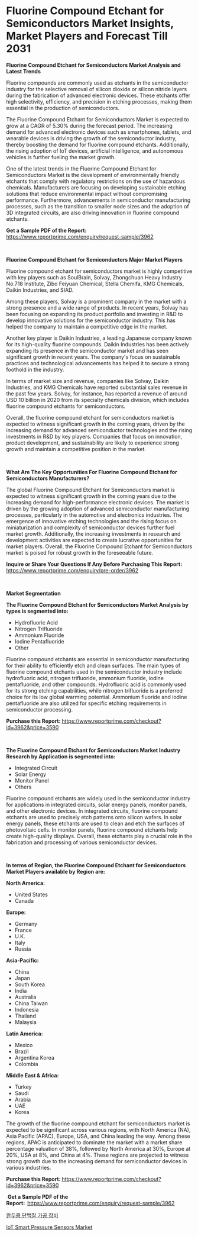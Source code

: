 <p><h1>Fluorine Compound Etchant for Semiconductors Market Insights, Market Players and Forecast Till 2031</h1></p><p><strong>Fluorine Compound Etchant for Semiconductors Market Analysis and Latest Trends</strong></p>
<p><p>Fluorine compounds are commonly used as etchants in the semiconductor industry for the selective removal of silicon dioxide or silicon nitride layers during the fabrication of advanced electronic devices. These etchants offer high selectivity, efficiency, and precision in etching processes, making them essential in the production of semiconductors.</p><p>The Fluorine Compound Etchant for Semiconductors Market is expected to grow at a CAGR of 5.30% during the forecast period. The increasing demand for advanced electronic devices such as smartphones, tablets, and wearable devices is driving the growth of the semiconductor industry, thereby boosting the demand for fluorine compound etchants. Additionally, the rising adoption of IoT devices, artificial intelligence, and autonomous vehicles is further fueling the market growth.</p><p>One of the latest trends in the Fluorine Compound Etchant for Semiconductors Market is the development of environmentally friendly etchants that comply with regulatory restrictions on the use of hazardous chemicals. Manufacturers are focusing on developing sustainable etching solutions that reduce environmental impact without compromising performance. Furthermore, advancements in semiconductor manufacturing processes, such as the transition to smaller node sizes and the adoption of 3D integrated circuits, are also driving innovation in fluorine compound etchants.</p></p>
<p><strong>Get a Sample PDF of the Report:&nbsp;</strong> <a href="https://www.reportprime.com/enquiry/request-sample/3962">https://www.reportprime.com/enquiry/request-sample/3962</a></p>
<p>&nbsp;</p>
<p><strong>Fluorine Compound Etchant for Semiconductors Major Market Players</strong></p>
<p><p>Fluorine compound etchant for semiconductors market is highly competitive with key players such as SoulBrain, Solvay, Zhongchuan Heavy Industry No.718 Institute, Zibo Feiyuan Chemical, Stella Chemifa, KMG Chemicals, Daikin Industries, and SIAD. </p><p>Among these players, Solvay is a prominent company in the market with a strong presence and a wide range of products. In recent years, Solvay has been focusing on expanding its product portfolio and investing in R&D to develop innovative solutions for the semiconductor industry. This has helped the company to maintain a competitive edge in the market.</p><p>Another key player is Daikin Industries, a leading Japanese company known for its high-quality fluorine compounds. Daikin Industries has been actively expanding its presence in the semiconductor market and has seen significant growth in recent years. The company's focus on sustainable practices and technological advancements has helped it to secure a strong foothold in the industry.</p><p>In terms of market size and revenue, companies like Solvay, Daikin Industries, and KMG Chemicals have reported substantial sales revenue in the past few years. Solvay, for instance, has reported a revenue of around USD 10 billion in 2020 from its specialty chemicals division, which includes fluorine compound etchants for semiconductors. </p><p>Overall, the fluorine compound etchant for semiconductors market is expected to witness significant growth in the coming years, driven by the increasing demand for advanced semiconductor technologies and the rising investments in R&D by key players. Companies that focus on innovation, product development, and sustainability are likely to experience strong growth and maintain a competitive position in the market.</p></p>
<p>&nbsp;</p>
<p><strong>What Are The Key Opportunities For Fluorine Compound Etchant for Semiconductors Manufacturers?</strong></p>
<p><p>The global Fluorine Compound Etchant for Semiconductors market is expected to witness significant growth in the coming years due to the increasing demand for high-performance electronic devices. The market is driven by the growing adoption of advanced semiconductor manufacturing processes, particularly in the automotive and electronics industries. The emergence of innovative etching technologies and the rising focus on miniaturization and complexity of semiconductor devices further fuel market growth. Additionally, the increasing investments in research and development activities are expected to create lucrative opportunities for market players. Overall, the Fluorine Compound Etchant for Semiconductors market is poised for robust growth in the foreseeable future.</p></p>
<p><strong>Inquire or Share Your Questions If Any Before Purchasing This Report:</strong> <a href="https://www.reportprime.com/enquiry/pre-order/3962">https://www.reportprime.com/enquiry/pre-order/3962</a></p>
<p>&nbsp;</p>
<p><strong>Market Segmentation</strong></p>
<p><strong>The Fluorine Compound Etchant for Semiconductors Market Analysis by types is segmented into:</strong></p>
<p><ul><li>Hydrofluoric Acid</li><li>Nitrogen Trifluoride</li><li>Ammonium Fluoride</li><li>Iodine Pentafluoride</li><li>Other</li></ul></p>
<p><p>Fluorine compound etchants are essential in semiconductor manufacturing for their ability to efficiently etch and clean surfaces. The main types of fluorine compound etchants used in the semiconductor industry include hydrofluoric acid, nitrogen trifluoride, ammonium fluoride, iodine pentafluoride, and other compounds. Hydrofluoric acid is commonly used for its strong etching capabilities, while nitrogen trifluoride is a preferred choice for its low global warming potential. Ammonium fluoride and iodine pentafluoride are also utilized for specific etching requirements in semiconductor processing.</p></p>
<p><strong>Purchase this Report:&nbsp;</strong><a href="https://www.reportprime.com/checkout?id=3962&price=3590">https://www.reportprime.com/checkout?id=3962&price=3590</a></p>
<p>&nbsp;</p>
<p><strong>The Fluorine Compound Etchant for Semiconductors Market Industry Research by Application is segmented into:</strong></p>
<p><ul><li>Integrated Circuit</li><li>Solar Energy</li><li>Monitor Panel</li><li>Others</li></ul></p>
<p><p>Fluorine compound etchants are widely used in the semiconductor industry for applications in integrated circuits, solar energy panels, monitor panels, and other electronic devices. In integrated circuits, fluorine compound etchants are used to precisely etch patterns onto silicon wafers. In solar energy panels, these etchants are used to clean and etch the surfaces of photovoltaic cells. In monitor panels, fluorine compound etchants help create high-quality displays. Overall, these etchants play a crucial role in the fabrication and processing of various semiconductor devices.</p></p>
<p>&nbsp;</p>
<p><strong>In terms of Region, the Fluorine Compound Etchant for Semiconductors Market Players available by Region are:</strong></p>
<p>
    <p> <strong> North America: </strong>
        <ul>
            <li>United States</li>
            <li>Canada</li>
        </ul>
        </p> 
    <p> <strong> Europe: </strong>
        <ul>
            <li>Germany</li>
            <li>France</li>
            <li>U.K.</li>
            <li>Italy</li>
            <li>Russia</li>
        </ul>
        </p> 
    <p> <strong> Asia-Pacific: </strong>
        <ul>
            <li>China</li>
            <li>Japan</li>
            <li>South Korea</li>
            <li>India</li>
            <li>Australia</li>
            <li>China Taiwan</li>
            <li>Indonesia</li>
            <li>Thailand</li>
            <li>Malaysia</li>
        </ul>
        </p> 
    <p> <strong> Latin America: </strong>
        <ul>
            <li>Mexico</li>
            <li>Brazil</li>
            <li>Argentina Korea</li>
            <li>Colombia</li>
        </ul>
        </p> 
    <p> <strong> Middle East & Africa: </strong>
        <ul>
            <li>Turkey</li>
            <li>Saudi</li>
            <li>Arabia</li>
            <li>UAE</li>
            <li>Korea</li>
        </ul>
    </p>
    </p>
<p><p>The growth of the fluorine compound etchant for semiconductors market is expected to be significant across various regions, with North America (NA), Asia Pacific (APAC), Europe, USA, and China leading the way. Among these regions, APAC is anticipated to dominate the market with a market share percentage valuation of 38%, followed by North America at 30%, Europe at 20%, USA at 8%, and China at 4%. These regions are projected to witness strong growth due to the increasing demand for semiconductor devices in various industries.</p></p>
<p><strong>Purchase this Report: </strong><a href="https://www.reportprime.com/checkout?id=3962&price=3590">https://www.reportprime.com/checkout?id=3962&price=3590</a></p>
<p>&nbsp;<strong>Get a Sample PDF of the Report:&nbsp;&nbsp;</strong><a href="https://www.reportprime.com/enquiry/request-sample/3962">https://www.reportprime.com/enquiry/request-sample/3962</a></p>
<p><strong></strong></p>
<p><p><a href="https://medium.com/@travisohan56562023/%ED%94%BC-%ED%94%84%EB%A1%9C%ED%8B%B4-%EA%B0%80%EA%B3%B5-%EC%9E%A5%EB%B9%84-%EC%8B%9C%EC%9E%A5-%EA%B7%9C%EB%AA%A8-%EC%8B%9C%EC%9E%A5-%EC%A0%84%EB%A7%9D-%EB%B0%8F-%EC%8B%9C%EC%9E%A5-%EC%98%88%EC%B8%A1-2024%EB%85%84%EB%B6%80%ED%84%B0-2031%EB%85%84%EA%B9%8C%EC%A7%80-ff4afbac6b30">완두콩 단백질 가공 장비</a></p><p><a href="https://github.com/AKSHATREPORTPRIME/Market-Research-Report-List-4/blob/main/iot-smart-pressure-sensors-market.md">IoT Smart Pressure Sensors Market</a></p></p>